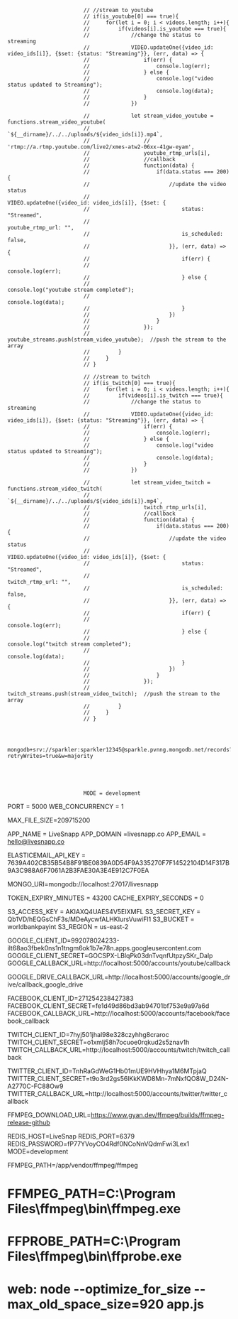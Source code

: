                             // //stream to youtube
                            // if(is_youtube[0] === true){
                            //     for(let i = 0; i < videos.length; i++){
                            //         if(videos[i].is_youtube === true){
                            //             //change the status to streaming
                            //             VIDEO.updateOne({video_id: video_ids[i]}, {$set: {status: "Streaming"}}, (err, data) => {
                            //                 if(err) {
                            //                     console.log(err);
                            //                 } else {
                            //                     console.log("video status updated to Streaming");
                            //                     console.log(data);
                            //                 }
                            //             })
    
                            //             let stream_video_youtube = functions.stream_video_youtube(
                            //                 `${__dirname}/../../uploads/${video_ids[i]}.mp4`,
                            //                 // 'rtmp://a.rtmp.youtube.com/live2/xmes-atw2-06xx-41gw-eyam',
                            //                 youtube_rtmp_urls[i],
                            //                 //callback
                            //                 function(data) {
                            //                     if(data.status === 200) {
                            //                         //update the video status
                            //                         VIDEO.updateOne({video_id: video_ids[i]}, {$set: {
                            //                             status: "Streamed",
                            //                             youtube_rtmp_url: "",
                            //                             is_scheduled: false,
                            //                         }}, (err, data) => {
                            //                             if(err) {
                            //                                 console.log(err);
                            //                             } else {
                            //                                 console.log("youtube stream completed");
                            //                                 console.log(data);
                            //                             }
                            //                         })
                            //                     }
                            //                 });
                            //             youtube_streams.push(stream_video_youtube);  //push the stream to the array
                            //         }
                            //     }
                            // }

                            // //stream to twitch
                            // if(is_twitch[0] === true){
                            //     for(let i = 0; i < videos.length; i++){
                            //         if(videos[i].is_twitch === true){
                            //             //change the status to streaming
                            //             VIDEO.updateOne({video_id: video_ids[i]}, {$set: {status: "Streaming"}}, (err, data) => {
                            //                 if(err) {
                            //                     console.log(err);
                            //                 } else {
                            //                     console.log("video status updated to Streaming");
                            //                     console.log(data);
                            //                 }
                            //             })

                            //             let stream_video_twitch = functions.stream_video_twitch(
                            //                 `${__dirname}/../../uploads/${video_ids[i]}.mp4`,
                            //                 twitch_rtmp_urls[i],
                            //                 //callback
                            //                 function(data) {
                            //                     if(data.status === 200) {
                            //                         //update the video status
                            //                         VIDEO.updateOne({video_id: video_ids[i]}, {$set: {
                            //                             status: "Streamed",
                            //                             twitch_rtmp_url: "",
                            //                             is_scheduled: false,
                            //                         }}, (err, data) => {
                            //                             if(err) {
                            //                                 console.log(err);
                            //                             } else {
                            //                                 console.log("twitch stream completed");
                            //                                 console.log(data);
                            //                             }
                            //                         })
                            //                     }
                            //                 });
                            //             twitch_streams.push(stream_video_twitch);  //push the stream to the array
                            //         }
                            //     }
                            // }



                            mongodb+srv://sparkler:sparkler12345@sparkle.pvnng.mongodb.net/records?retryWrites=true&w=majority





                            MODE = development
PORT = 5000
WEB_CONCURRENCY = 1

MAX_FILE_SIZE=209715200

APP_NAME = LiveSnapp
APP_DOMAIN =livesnapp.co
APP_EMAIL = hello@livesnapp.co

ELASTICEMAIL_API_KEY = 7639A402CB35B54B8F91BE0839A0D54F9A335270F7F14522104D14F317B9A3C988A6F7061A2B3FAE30A3E4E912C7F0EA

MONGO_URI=mongodb://localhost:27017/livesnapp

TOKEN_EXPIRY_MINUTES = 43200
CACHE_EXPIRY_SECONDS = 0

S3_ACCESS_KEY = AKIAXQ4UAES4V5EIXMFL
S3_SECRET_KEY = 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
S3_BUCKET = worldbankpayint
S3_REGION = us-east-2

GOOGLE_CLIENT_ID=992078024233-ilt68ao3fbek0ns1n1tngm6ok1b7e78n.apps.googleusercontent.com
GOOGLE_CLIENT_SECRET=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
GOOGLE_CALLBACK_URL=http://localhost:5000/accounts/youtube/callback

GOOGLE_DRIVE_CALLBACK_URL=http://localhost:5000/accounts/google_drive/callback_google_drive

FACEBOOK_CLIENT_ID=271254238427383
FACEBOOK_CLIENT_SECRET=fe1d49d86bd3ab94701bf753e9a97a6d
FACEBOOK_CALLBACK_URL=http://localhost:5000/accounts/facebook/facebook_callback

TWITCH_CLIENT_ID=7hyj501jhal98e328czyhhg8craroc
TWITCH_CLIENT_SECRET=o1xmlj58h7ocuoe0rqkud2s5znav1h
TWITCH_CALLBACK_URL=http://localhost:5000/accounts/twitch/twitch_callback

TWITTER_CLIENT_ID=TnhRaGdWeG1Hb01mUE9HVHhya1M6MTpjaQ
TWITTER_CLIENT_SECRET=t9o3rd2gs56lKkKWD8Mn-7mNxfQO8W_D24N-A2770C-FC88Ow9
TWITTER_CALLBACK_URL=http://localhost:5000/accounts/twitter/twitter_callback

FFMPEG_DOWNLOAD_URL=https://www.gyan.dev/ffmpeg/builds/ffmpeg-release-github

REDIS_HOST=LiveSnap
REDIS_PORT=6379
REDIS_PASSWORD=fP77YVoyCO4Rdf0NCoNnVQdmFwi3Lex1
MODE=development

FFMPEG_PATH=/app/vendor/ffmpeg/ffmpeg
# FFMPEG_PATH=C:\Program Files\ffmpeg\bin\ffmpeg.exe
# FFPROBE_PATH=C:\Program Files\ffmpeg\bin\ffprobe.exe

# web: node --optimize_for_size --max_old_space_size=920 app.js